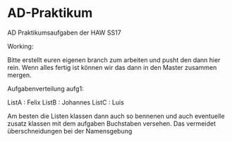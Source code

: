 # AD-Praktikum
AD Praktikumsaufgaben der HAW SS17

Working:

Bitte erstellt euren eigenen branch zum arbeiten und pusht den dann hier rein.
Wenn alles fertig ist können wir das dann in den Master zusammen mergen.

Aufgabenverteilung aufg1:

ListA : Felix
ListB : Johannes
ListC : Luis

Am besten die Listen klassen dann auch so bennenen und auch eventuelle zusatz klassen mit dem aufgaben Buchstaben versehen.
Das vermeidet überschneidungen bei der Namensgebung
